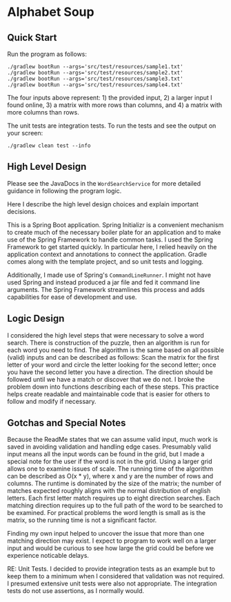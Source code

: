 # Alphabet Soup

## Quick Start

Run the program as follows:

```
./gradlew bootRun --args='src/test/resources/sample1.txt'
./gradlew bootRun --args='src/test/resources/sample2.txt'
./gradlew bootRun --args='src/test/resources/sample3.txt'
./gradlew bootRun --args='src/test/resources/sample4.txt'

```

The four inputs above represent: 1) the provided input, 2) a larger input I found online, 3) a matrix with more rows than columns, and 4)
a matrix with more columns than rows. 

The unit tests are integration tests. To run the tests and see the output on your screen:

```
./gradlew clean test --info
```

## High Level Design

Please see the JavaDocs in the `WordSearchService` for more detailed guidance in following the program logic. 

Here I describe the high level design choices and explain important decisions. 

This is a Spring Boot application. Spring Initializr is a convenient mechanism to create much of the necessary boiler plate for an application and to make use of the Spring Framework to handle common tasks. I used the Spring Framework to get started quickly. In particular here, I relied heavily on the application context and annotations to connect the application. Gradle comes along with the template project, and so unit tests and logging. 

Additionally, I made use of Spring's `CommandLineRunner`. I might not have used Spring and instead produced a jar file and fed it command line arguments. The Spring Framework streamlines this process and adds capabilities for ease of development and use. 

## Logic Design

I considered the high level steps that were necessary to solve a word search. There is construction of the puzzle, then an algorithm is run for each word you need to find. The algorithm is the same based on all possible (valid) inputs and can be described as follows: Scan the matrix for the first letter of your word and circle the letter looking for the second letter; once you have the second letter you have a direction. The direction should be followed until we have a match or discover that we do not. I broke the problem down into functions describing each of these steps. This practice helps create readable and maintainable code that is easier for others to follow and modify if necessary. 

## Gotchas and Special Notes

Because the ReadMe states that we can assume valid input, much work is saved in avoiding validation and handling edge cases. Presumably valid input means all the input words can be found in the grid, but I made a special note for the user if the word is not in the grid. Using a larger grid allows one to examine issues of scale. The running time of the algorithm can be described as O(x * y), where x and y are the number of rows and columns. The runtime is dominated by the size of the matrix; the number of matches expected roughly aligns with the normal distribution of english letters. Each first letter match requires up to eight direction searches. Each matching direction requires up to the full path of the word to be searched to be examined. For practical problems the word length is small as is the matrix, so the running time is not a significant factor. 

Finding my own input helped to uncover the issue that more than one matching direction may exist. I expect to program to work well on a larger input and would be curious to see how large the grid could be before we experience noticable delays. 

RE: Unit Tests. I decided to provide integration tests as an example but to keep them to a minimum when I considered that validation was not required. I presumed extensive unit tests were also not appropriate. The integration tests do not use assertions, as I normally would.

